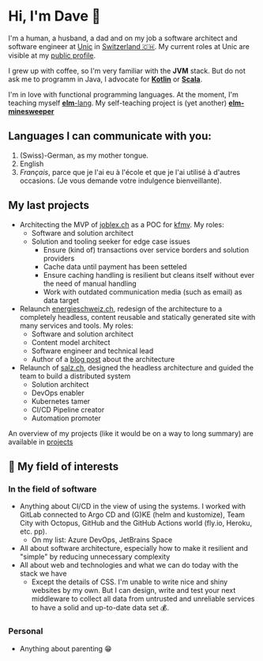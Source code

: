 # Hi, I'm Dave 👋
I'm a human, a husband, a dad and on my job a software architect and software engineer at [Unic](https://www.unic.com) in [Switzerland 🇨🇭](https://www.openstreetmap.org/relation/51701). My current roles at Unic are visible at my [public profile](https://www.unic.com/david-daester).

I grew up with coffee, so I'm very familiar with the **JVM** stack. But do not ask me to programm in Java, I advocate for [**Kotlin**](https://kotlinlang.org/) or [**Scala**](https://www.scala-lang.org/).

I'm in love with functional programming languages. At the moment, I'm teaching myself [**elm**-lang](https://elm-lang.org/). My self-teaching project is (yet another) [**elm-minesweeper**](https://github.com/swissbite/elm-minesweeper)

## Languages I can communicate with you:
1. (Swiss)-German, as my mother tongue.
2. English
3. *Français*, parce que je l'ai eu à l'école et que je l'ai utilisé à d'autres occasions. (Je vous demande votre indulgence bienveillante).

## My last projects
- Architecting the MVP of [joblex.ch](https://www.joblex.ch) as a POC for [kfmv](https://www.kfmv.ch/). My roles:
  - Software and solution architect
  - Solution and tooling seeker for edge case issues
    - Ensure (kind of) transactions over service borders and solution providers
    - Cache data until payment has been setteled
    - Ensure caching handling is resilient but cleans itself without ever the need of manual handling
    - Work with outdated communication media (such as email) as data target
- Relaunch [energieschweiz.ch](https://www.energieschweiz.ch), redesign of the architecture to a completely headless, content reusable and statically generated site with many services and tools. My roles:
  - Software and solution architect
  - Content model architect
  - Software engineer and technical lead
  - Author of a [blog post](https://www.unic.com/de/magazin/experten-blog/2021/headless-energieschweiz) about the architecture
- Relaunch of [salz.ch](https://www.salz.ch), designed the headless architecture and guided the team to build a distributed system
  - Solution architect
  - DevOps enabler
  - Kubernetes tamer
  - CI/CD Pipeline creator
  - Automation promoter

An overview of my projects (like it would be on a way to long summary) are available in [projects](/projects.md)

## 💬 My field of interests
### In the field of software
- Anything about CI/CD in the view of using the systems. I worked with GitLab connected to  Argo CD and (G)KE (helm and kustomize), Team City with Octopus, GitHub and the GitHub Actions world (fly.io, Heroku, etc. pp).
  - On my list: Azure DevOps, JetBrains Space
- All about software architecture, especially how to make it resilient and "simple" by reducing unnecessary complexity
- All about web and technologies and what we can do today with the stack we have
  - Except the details of CSS. I'm unable to write nice and shiny websites by my own. But I can design, write and test your next middleware to collect all data from untrusted and unreliable services to have a solid and up-to-date data set 💰.

### Personal
- Anything about parenting 😁

<!--
**Swissbite/swissbite** is a ✨ _special_ ✨ repository because its `README.md` (this file) appears on your GitHub profile.

Here are some ideas to get you started:

- 🔭 I’m currently working on ...
- 🌱 I’m currently learning ...
- 👯 I’m looking to collaborate on ...
- 🤔 I’m looking for help with ...
- 💬 Ask me about ...
- 📫 How to reach me: ...
- 😄 Pronouns: ...
- ⚡ Fun fact: ...
-->
